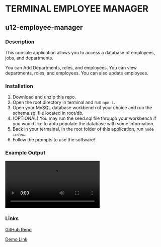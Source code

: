 # TERMINAL EMPLOYEE MANAGER
## u12-employee-manager

### Description

This console application allows you to access a database of employees, jobs, and departments.

You can Add Departments, roles, and employees.
You can view departments, roles, and employees.
You can also update employees.

### Installation

1. Download and unzip this repo.
2. Open the root directory in terminal and run `npm i`.
3. Open your MySQL database workbench of your choice and run the schema.sql file located in root/db.
4. (OPTIONAL) You may run the seed.sql file through your workbench if you would like to auto populate the database with some information.
5. Back in your termainal, in the root folder of this application, run `node index`.
6. Follow the prompts to use the software!

### Example Output

![Working Application](./assets/u12-employee-manager-demo.mp4)

### Links

[GitHub Repo](https://github.com/epowelldev/u12-employee-manager)

[Demo Link](https://drive.google.com/file/d/1Wc9rpShPvzWtds9YG3NEeSVrJsWkQVsR/view)